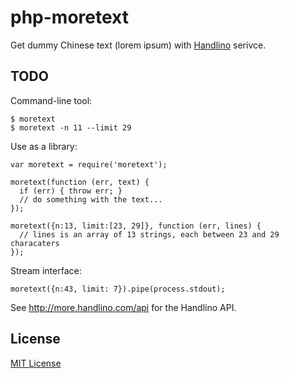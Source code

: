 
php-moretext
============

Get dummy Chinese text (lorem ipsum) with [Handlino][] serivce.

[Handlino]: http://more.handlino.com/

TODO
----

Command-line tool:
```
$ moretext
$ moretext -n 11 --limit 29
```

Use as a library:

```
var moretext = require('moretext');

moretext(function (err, text) {
  if (err) { throw err; }
  // do something with the text...
});

moretext({n:13, limit:[23, 29]}, function (err, lines) {
  // lines is an array of 13 strings, each between 23 and 29 characaters
});
```

Stream interface:

```
moretext({n:43, limit: 7}).pipe(process.stdout);
```

See <http://more.handlino.com/api> for the Handlino API.

License
-------

[MIT License](http://pm5.mit-license.org/)
